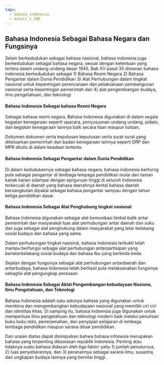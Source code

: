 ```yaml
---
tags:
  - bahasa_indonesia
  - materi_2_IND
---
```

## Bahasa Indonesia Sebagai Bahasa Negara dan Fungsinya

Selain berkedudukan sebagai bahasa nasional, bahasa indonesia juga berkedudukan sebagai bahasa negara, sesuai dengan ketentuan yang tertera dalam undang undang dasar 1945, Bab XV pasal 35 dimanan bahasa indonesia berkedudukan sebagai 1) Bahasa Resmi Negara 2) Bahasa Pengantar dalam Dunia Pendidikan 3) Alat Perhubungan dalam tingkat nasional untuk kepentingan perencanaan dan pelaksanaan pembangunan nasional serta kepentingan pemerintah dan 4) alat pengembangan budaya, ilmu pengetahuan, dan teknologi

#### Bahasa Indonesia Sebagai bahasa Resmi Negara

Sebagai bahasa resmi negara, Bahasa Indonesia digunakan di dalam segala kegiatan kenegaraan seperti upacara, penyususnan undang undang, pidato, dan kegiatan kenegaraan lainnya baik secara lisan maupun tulisan,

Dokumen dokumen serta keputusan keputusan serta surat surat yang dikeluarkan pemerintah dan badan kenegaraan lainnya seperti DRP dan MPR ditulis di dalam keadaan tertentu.

#### Bahasa Indonesia Sebagai Pengantar dalam Dunia Pendidikan

Di dalam kedudukannya sebagai bahasa negara, bahasa indonesia berfurng pula sebagai pengantar di lembaga lempaga pendidikan mulai dari taman kanak kanan sdampai dengan eprguruan tinggi di seluruh Indonesia terkecuali di daerah yang bahasa daerahnya kental bahasa daerah bersangkutan dipakai sebagai bahasa pengantar sampau dengan tahun ketiga pendidikan dasar.

#### Bahasa Indonesia Sebagai Alat Penghubung tingkat nasional

Bahasa Indonesia digunakan sebagai alat komunikasi timbal balik antar pemerintah dan masyarakat luas alat perhubungan antar daerah dan suku dan juga sebagai alat penghubung dalam masyarakat yang latar belakang sosial budaya dan bahasa yang sama.

Dalam perhubungan tingkat nasional, bahasa indonesia terbukti telah mampu berfungsi sebagai alat perhubungan antarpartisipan yang berlatarbelakang sosial budaya dan bahasa Ibu yang berbeda beda.

Sejalan dengan fungsinya sebagai alat perhubungan antardaerah dan antarbudaya, bahasa Indonesia telah berhasil pula melaksanakan fungsinya sebagfai alat pengungkap perasaan.

#### Bahasa Indonesia Sebagai  Aklat Pengembangan kebudayaan Nasiona, Ilmu Pengetahuan, dan Teknologi

Bahasa Indonesia adalah satu satunya bahasa yang digunakan untuk membina dan mengembangkan kebudayaan nasional yang memiliki ciri ciri dan identitas khas. Di samping itu, bahasa Indoensia juga digunakan untuk memperluas ilmu pengetahuan dan teknologi modern baik melalui penulisan buku buku teks, penerjemahan, dan penyajian pelajaran di lembaga lembaga pendidikan maupun sarana diluar pendidikan.

Dari uraian diatas dapat disimpulkan bahwa bahasa infonesia merupakan bahasa yang terpenting dikawasan republik Indonesia. Penting atau tidaknya suatu bahasa didasari oleh tiga faktor yaitu 1) jumlah penuturnya, 2) luas penyebarannya, dan 3) peranannya sebagai sarana ilmu, susastra, dan ungkapan budaya lainnya yang bernilai tinggi.
